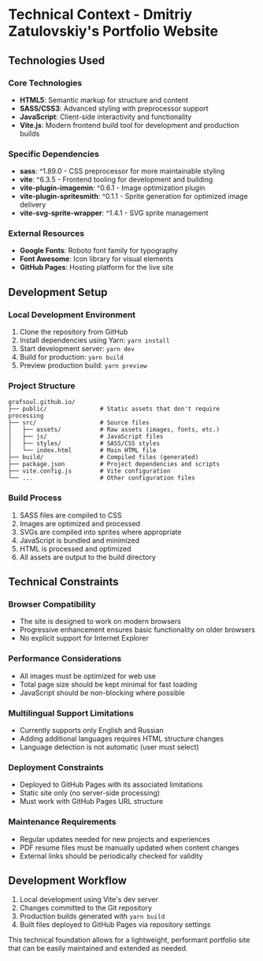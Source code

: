 # Technical Context - Dmitriy Zatulovskiy's Portfolio Website

## Technologies Used

### Core Technologies
- **HTML5**: Semantic markup for structure and content
- **SASS/CSS3**: Advanced styling with preprocessor support
- **JavaScript**: Client-side interactivity and functionality
- **Vite.js**: Modern frontend build tool for development and production builds

### Specific Dependencies
- **sass**: ^1.89.0 - CSS preprocessor for more maintainable styling
- **vite**: ^6.3.5 - Frontend tooling for development and building
- **vite-plugin-imagemin**: ^0.6.1 - Image optimization plugin
- **vite-plugin-spritesmith**: ^0.1.1 - Sprite generation for optimized image delivery
- **vite-svg-sprite-wrapper**: ^1.4.1 - SVG sprite management

### External Resources
- **Google Fonts**: Roboto font family for typography
- **Font Awesome**: Icon library for visual elements
- **GitHub Pages**: Hosting platform for the live site

## Development Setup

### Local Development Environment
1. Clone the repository from GitHub
2. Install dependencies using Yarn: `yarn install`
3. Start development server: `yarn dev`
4. Build for production: `yarn build`
5. Preview production build: `yarn preview`

### Project Structure
```
grafsoul.github.io/
├── public/               # Static assets that don't require processing
├── src/                  # Source files
│   ├── assets/           # Raw assets (images, fonts, etc.)
│   ├── js/               # JavaScript files
│   ├── styles/           # SASS/CSS styles
│   └── index.html        # Main HTML file
├── build/                # Compiled files (generated)
├── package.json          # Project dependencies and scripts
├── vite.config.js        # Vite configuration
└── ...                   # Other configuration files
```

### Build Process
1. SASS files are compiled to CSS
2. Images are optimized and processed
3. SVGs are compiled into sprites where appropriate
4. JavaScript is bundled and minimized
5. HTML is processed and optimized
6. All assets are output to the build directory

## Technical Constraints

### Browser Compatibility
- The site is designed to work on modern browsers
- Progressive enhancement ensures basic functionality on older browsers
- No explicit support for Internet Explorer

### Performance Considerations
- All images must be optimized for web use
- Total page size should be kept minimal for fast loading
- JavaScript should be non-blocking where possible

### Multilingual Support Limitations
- Currently supports only English and Russian
- Adding additional languages requires HTML structure changes
- Language detection is not automatic (user must select)

### Deployment Constraints
- Deployed to GitHub Pages with its associated limitations
- Static site only (no server-side processing)
- Must work with GitHub Pages URL structure

### Maintenance Requirements
- Regular updates needed for new projects and experiences
- PDF resume files must be manually updated when content changes
- External links should be periodically checked for validity

## Development Workflow
1. Local development using Vite's dev server
2. Changes committed to the Git repository
3. Production builds generated with `yarn build`
4. Built files deployed to GitHub Pages via repository settings

This technical foundation allows for a lightweight, performant portfolio site that can be easily maintained and extended as needed. 